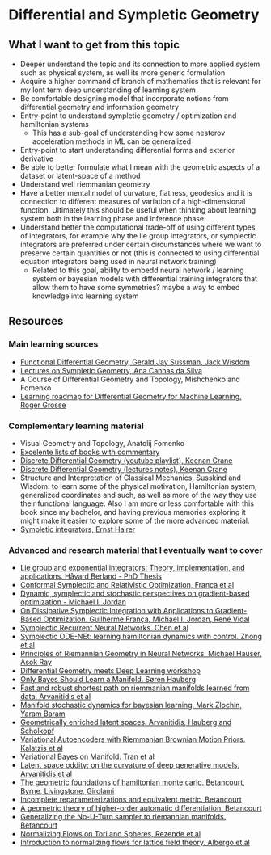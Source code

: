# Differential and Sympletic Geometry


## What I want to get from this topic
- Deeper understand the topic and its connection to more applied system such as physical system, as well its more generic formulation
- Acquire a higher command of branch of mathematics that is relevant for my lont term deep understanding of learning system
- Be comfortable designing model that incorporate notions from differential geometry and information geometry
- Entry-point to understand sympletic geometry / optimization and hamiltonian systems
   - This has a sub-goal of understanding how some nesterov acceleration methods in ML can be generalized
- Entry-point to start understanding differential forms and exterior derivative
- Be able to better formulate what I mean with the geometric aspects of a dataset or latent-space of a method
- Understand well riemmanian geometry
- Have a better mental model of curvature, flatness, geodesics and it is connection to different measures of variation of a high-dimensional function. Ultimately this should be useful when thinking about learning system both in the learning phase and inference phase.
- Understand better the computational trade-off of using different types of integrators, for example why the lie group integrators, or symplectic integrators are preferred under certain circumstances where we want to preserve certain quantities or not (this is connected to using differential equation integrators being used in neural network training)
   - Related to this goal, ability to embedd neural network / learning system or bayesian models with differential training integrators that allow them to have some symmetries? maybe a way to embed knowledge into learning system


## Resources

### Main learning sources
- [Functional Differential Geometry, Gerald Jay Sussman, Jack Wisdom](https://mitpress.mit.edu/books/functional-differential-geometry)
- [Lectures on Sympletic Geometry, Ana Cannas da Silva](https://people.math.ethz.ch/~acannas/Papers/lsg.pdf)
- A Course of Differential Geometry and Topology, Mishchenko and Fomenko
- [Learning roadmap for Differential Geometry for Machine Learning. Roger Grosse](https://metacademy.org/roadmaps/rgrosse/dgml)


### Complementary learning material
- Visual Geometry and Topology, Anatolij Fomenko
- [Excelente lists of books with commentary](https://math.stackexchange.com/questions/13575/teaching-myself-differential-topology-and-differential-geometry)
- [Discrete Differential Geometry (youtube playlist), Keenan Crane](https://www.youtube.com/watch?v=FRvhgkGKfSM&list=PL9_jI1bdZmz0hIrNCMQW1YmZysAiIYSSS)
- [Discrete Differential Geometry (lectures notes), Keenan Crane](http://www.cs.cmu.edu/~kmcrane/Projects/DDG/paper.pdf)
- Structure and Interpretation of Classical Mechanics, Susskind and Wisdom: to learn some of the physical motivation, Hamiltonian system, generalized coordinates and such, as well as more of the way they use their functional language. Also I am more or less comfortable with this book since my bachelor, and having previous memories exploring it might make it easier to explore some of the more advanced material. 
- [Sympletic integrators, Ernst Hairer](https://www.unige.ch/~hairer/poly_geoint/week2.pdf)


### Advanced and research material that I eventually want to cover
- [Lie group and exponential integrators: Theory, implementation, and applications. Håvard Berland - PhD Thesis](http://hdl.handle.net/11250/258127)
- [Conformal Symplectic and Relativistic Optimization, França et al](https://arxiv.org/pdf/1903.04100.pdf)
- [Dynamic, symplectic and stochastic perspectives on gradient-based optimization - Michael I. Jordan](https://people.eecs.berkeley.edu/~jordan/papers/jordan-icm.pdf)  
- [On Dissipative Symplectic Integration with Applications to Gradient-Based Optimization. Guilherme França, Michael I. Jordan, René Vidal](https://arxiv.org/pdf/2004.06840.pdf)
- [Symplectic Recurrent Neural Networks. Chen et al](https://openreview.net/forum?id=BkgYPREtPr)
- [Symplectic ODE-NEt: learning hamiltonian dynamics with control. Zhong et al](https://openreview.net/forum?id=ryxmb1rKDS)
- [Principles of Riemannian Geometry in Neural Networks. Michael Hauser, Asok Ray](https://proceedings.neurips.cc/paper/2017/hash/0ebcc77dc72360d0eb8e9504c78d38bd-Abstract.html)
- [Differential Geometry meets Deep Learning workshop](https://sites.google.com/view/diffgeo4dl/)
- [Only Bayes Should Learn a Manifold. Søren Hauberg](http://www2.compute.dtu.dk/~sohau/papers/onlybayes2018/paper.pdf)
- [Fast and robust shortest path on riemmanian manifolds learned from data. Arvanitidis et al ](http://proceedings.mlr.press/v89/arvanitidis19a/arvanitidis19a.pdf)
- [Manifold stochastic dynamics for bayesian learning. Mark Zlochin, Yaram Baram](https://proceedings.neurips.cc/paper/1999/file/d2cdf047a6674cef251d56544a3cf029-Paper.pdf)
- [Geometrically enriched latent spaces. Arvanitidis, Hauberg and Scholkopf](https://arxiv.org/pdf/2008.00565.pdf)
- [Variational Autoencoders with Riemmanian Brownian Motion Priors. Kalatzis et al](https://arxiv.org/pdf/2002.05227.pdf)
- [Variational Bayes on Manifold. Tran et al](https://arxiv.org/pdf/1908.03097.pdf)
- [Latent space oddity: on the curvature of deep generative models. Arvanitidis et al](https://arxiv.org/pdf/1710.11379.pdf)
- [The geometric foundations of hamiltonian monte carlo. Betancourt, Byrne, Livingstone, Girolami](https://arxiv.org/pdf/1410.5110.pdf)
- [Incomplete reparameterizations and equivalent metric. Betancourt](https://arxiv.org/pdf/1910.09407.pdf) 
- [A geometric theory of higher-order automatic differentiation. Betancourt](https://arxiv.org/pdf/1812.11592.pdf)
- [Generalizing the No-U-Turn sampler to riemannian manifolds. Betancourt](https://arxiv.org/pdf/1304.1920.pdf)
- [Normalizing Flows on Tori and Spheres, Rezende et al](http://proceedings.mlr.press/v119/rezende20a/rezende20a.pdf)
- [Introduction to normalizing flows for lattice field theory. Albergo et al](https://arxiv.org/pdf/2101.08176.pdf)
